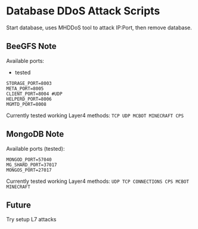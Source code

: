 # Database DDoS Attack Scripts
Start database, uses MHDDoS tool to attack IP:Port, then remove database.

## BeeGFS Note
Available ports:
- tested
```
STORAGE_PORT=8003
META_PORT=8005
CLIENT_PORT=8004 #UDP
HELPERD_PORT=8006
MGMTD_PORT=8008
```
Currently tested working Layer4 methods:
`TCP UDP MCBOT MINECRAFT CPS `


## MongoDB Note
Available ports (tested):
```
MONGOD_PORT=57040
MG_SHARD_PORT=37017
MONGOS_PORT=27017
```
Currently tested working Layer4 methods:
`UDP TCP CONNECTIONS CPS MCBOT MINECRAFT `


## Future
Try setup L7 attacks